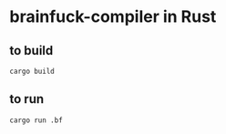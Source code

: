 # brainfuck-compiler in Rust

## to build
<code>cargo build</code>

## to run
<code>cargo run <filename>.bf</code>

